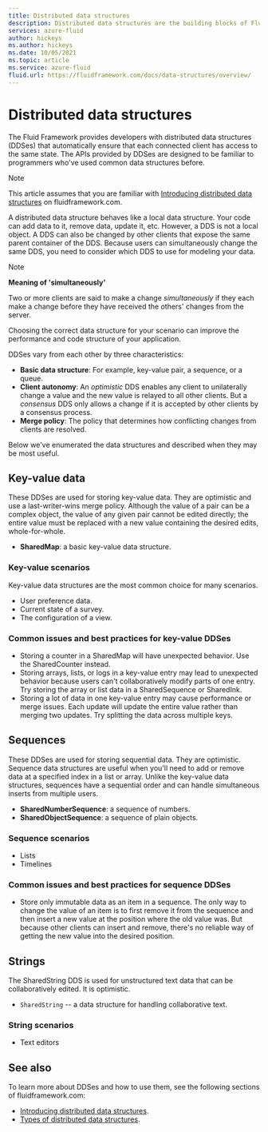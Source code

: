 ```yaml
---
title: Distributed data structures
description: Distributed data structures are the building blocks of Fluid applications
services: azure-fluid
author: hickeys
ms.author: hickeys
ms.date: 10/05/2021
ms.topic: article
ms.service: azure-fluid
fluid.url: https://fluidframework.com/docs/data-structures/overview/
---
```


# Distributed data structures

The Fluid Framework provides developers with distributed data structures (DDSes) that automatically ensure that each connected client has access to the same state. The APIs provided by DDSes are designed to be familiar to programmers who've used common data structures before.

> [!NOTE]
> This article assumes that you are familiar with
> [Introducing distributed data structures](https://fluidframework.com/docs/build/dds/) on fluidframework.com.

A distributed data structure behaves like a local data structure. Your code can add data to it, remove data, update it, etc. However, a DDS is not a local object. A DDS can also be changed by other clients that expose the same parent container of the DDS. Because users can simultaneously change the same DDS, you need to consider which DDS to use for modeling your data.

> [!NOTE]
> **Meaning of 'simultaneously'**
>
> Two or more clients are said to make a change *simultaneously* if they each make a change before they have received the
> others' changes from the server.

Choosing the correct data structure for your scenario can improve the performance and code structure of your application.

DDSes vary from each other by three characteristics:

- **Basic data structure**: For example, key-value pair, a sequence, or a queue.
- **Client autonomy**: An *optimistic* DDS enables any client to unilaterally change a value and the new value is relayed to all other clients. But a *consensus* DDS only allows a change if it is accepted by other clients by a consensus process.
- **Merge policy**: The policy that determines how conflicting changes from clients are resolved.

Below we've enumerated the data structures and described when they may be most useful.

## Key-value data

These DDSes are used for storing key-value data. They are optimistic and use a last-writer-wins merge policy. Although the value of a pair can be a complex object, the value of any given pair cannot be edited directly; the entire value must be replaced with a new value containing the desired edits, whole-for-whole.

- **SharedMap**: a basic key-value data structure.

### Key-value scenarios

Key-value data structures are the most common choice for many scenarios.

- User preference data.
- Current state of a survey.
- The configuration of a view.

### Common issues and best practices for key-value DDSes

- Storing a counter in a SharedMap will have unexpected behavior. Use the SharedCounter instead.
- Storing arrays, lists, or logs in a key-value entry may lead to unexpected behavior because users can't collaboratively modify parts of one entry. Try storing the array or list data in a SharedSequence or SharedInk.
- Storing a lot of data in one key-value entry may cause performance or merge issues. Each update will update the entire value rather than merging two updates. Try splitting the data across multiple keys.

## Sequences

These DDSes are used for storing sequential data. They are optimistic. Sequence data structures are useful when you'll need to add or remove data at a specified index in a list or array. Unlike the key-value data structures, sequences have a sequential order and can handle simultaneous inserts from multiple users.

- **SharedNumberSequence**: a sequence of numbers.
- **SharedObjectSequence**: a sequence of plain objects.

### Sequence scenarios

- Lists
- Timelines

### Common issues and best practices for sequence DDSes

- Store only immutable data as an item in a sequence. The only way to change the value of an item is to first remove it from the sequence and then insert a new value at the position where the old value was. But because other clients can insert and remove, there's no reliable way of getting the new value into the desired position.

## Strings

The SharedString DDS is used for unstructured text data that can be collaboratively edited. It is optimistic.

- `SharedString` -- a data structure for handling collaborative text.

### String scenarios

- Text editors

## See also

To learn more about DDSes and how to use them, see the following sections of fluidframework.com:

- [Introducing distributed data structures](https://fluidframework.com/docs/build/dds/).
- [Types of distributed data structures](https://fluidframework.com/docs/data-structures/overview/).
